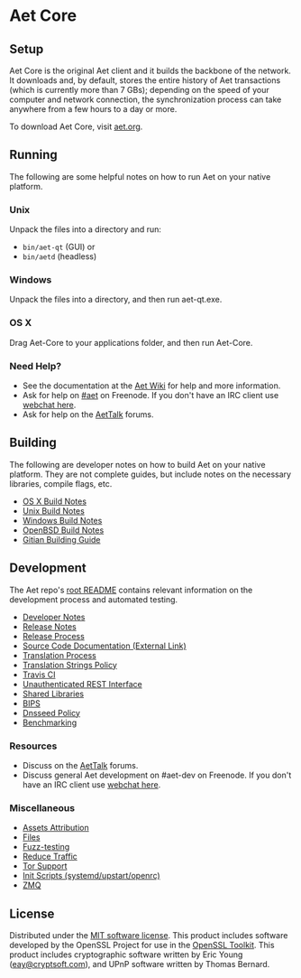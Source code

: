 Aet Core
=============

Setup
---------------------
Aet Core is the original Aet client and it builds the backbone of the network. It downloads and, by default, stores the entire history of Aet transactions (which is currently more than 7 GBs); depending on the speed of your computer and network connection, the synchronization process can take anywhere from a few hours to a day or more.

To download Aet Core, visit [aet.org](https://aet.org).

Running
---------------------
The following are some helpful notes on how to run Aet on your native platform.

### Unix

Unpack the files into a directory and run:

- `bin/aet-qt` (GUI) or
- `bin/aetd` (headless)

### Windows

Unpack the files into a directory, and then run aet-qt.exe.

### OS X

Drag Aet-Core to your applications folder, and then run Aet-Core.

### Need Help?

* See the documentation at the [Aet Wiki](https://aet.info/)
for help and more information.
* Ask for help on [#aet](http://webchat.freenode.net?channels=aet) on Freenode. If you don't have an IRC client use [webchat here](http://webchat.freenode.net?channels=aet).
* Ask for help on the [AetTalk](https://aettalk.io/) forums.

Building
---------------------
The following are developer notes on how to build Aet on your native platform. They are not complete guides, but include notes on the necessary libraries, compile flags, etc.

- [OS X Build Notes](build-osx.md)
- [Unix Build Notes](build-unix.md)
- [Windows Build Notes](build-windows.md)
- [OpenBSD Build Notes](build-openbsd.md)
- [Gitian Building Guide](gitian-building.md)

Development
---------------------
The Aet repo's [root README](/README.md) contains relevant information on the development process and automated testing.

- [Developer Notes](developer-notes.md)
- [Release Notes](release-notes.md)
- [Release Process](release-process.md)
- [Source Code Documentation (External Link)](https://dev.visucore.com/aet/doxygen/)
- [Translation Process](translation_process.md)
- [Translation Strings Policy](translation_strings_policy.md)
- [Travis CI](travis-ci.md)
- [Unauthenticated REST Interface](REST-interface.md)
- [Shared Libraries](shared-libraries.md)
- [BIPS](bips.md)
- [Dnsseed Policy](dnsseed-policy.md)
- [Benchmarking](benchmarking.md)

### Resources
* Discuss on the [AetTalk](https://aettalk.io/) forums.
* Discuss general Aet development on #aet-dev on Freenode. If you don't have an IRC client use [webchat here](http://webchat.freenode.net/?channels=aet-dev).

### Miscellaneous
- [Assets Attribution](assets-attribution.md)
- [Files](files.md)
- [Fuzz-testing](fuzzing.md)
- [Reduce Traffic](reduce-traffic.md)
- [Tor Support](tor.md)
- [Init Scripts (systemd/upstart/openrc)](init.md)
- [ZMQ](zmq.md)

License
---------------------
Distributed under the [MIT software license](/COPYING).
This product includes software developed by the OpenSSL Project for use in the [OpenSSL Toolkit](https://www.openssl.org/). This product includes
cryptographic software written by Eric Young ([eay@cryptsoft.com](mailto:eay@cryptsoft.com)), and UPnP software written by Thomas Bernard.
